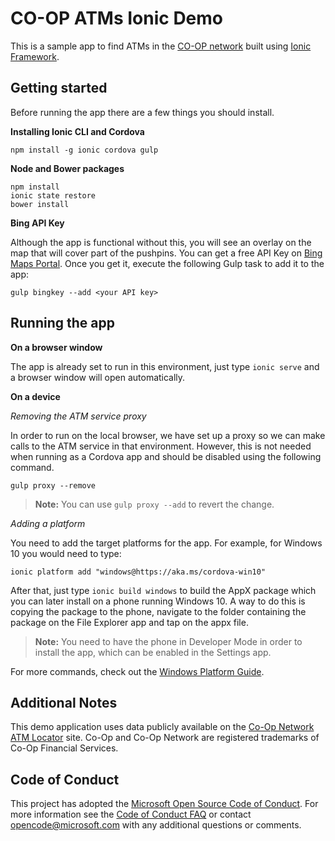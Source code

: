CO-OP ATMs Ionic Demo
===================
This is a sample app to find ATMs in the [CO-OP network](http://co-opcreditunions.org/) built using [Ionic Framework](http://ionicframework.com).

Getting started
-------------
Before running the app there are a few things you should install.

**Installing Ionic CLI and Cordova**

    npm install -g ionic cordova gulp

**Node and Bower packages**

	npm install
	ionic state restore
	bower install

**Bing API Key**

Although the app is functional without this, you will see an overlay on the map that will cover part of the pushpins. You can get a free API Key on [Bing Maps Portal](https://www.bingmapsportal.com/). Once you get it, execute the following Gulp task to add it to the app:

	gulp bingkey --add <your API key>

Running the app
--------------------

**On a browser window**

The app is already set to run in this environment, just type `ionic serve` and a browser window will open automatically.

**On a device**

*Removing the ATM service proxy*

In order to run on the local browser, we have set up a proxy so we can make calls to the ATM service in that environment. However, this is not needed when running as a Cordova app and should be disabled using the following command.

	gulp proxy --remove

> **Note:** You can use `gulp proxy --add` to revert the change.

*Adding a platform*

You need to add the target platforms for the app. For example, for Windows 10 you would need to type:

	ionic platform add "windows@https://aka.ms/cordova-win10"

After that, just type `ionic build windows` to build the AppX package which you can later install on a phone running Windows 10. A way to do this is copying the package to the phone, navigate to the folder containing the package on the File Explorer app and tap on the appx file.

>**Note:** You need to have the phone in Developer Mode in order to install the app, which can be enabled in the Settings app.

For more commands, check out the [Windows Platform Guide](http://cordova.apache.org/docs/en/edge/guide_platforms_win8_index.md.html#Windows%208%20Platform%20Guide).

Additional Notes
----------------

This demo application uses data publicly available on the [Co-Op Network ATM Locator](https://co-opcreditunions.org/locator/) site. Co-Op and Co-Op Network are registered trademarks of Co-Op Financial Services.

## Code of Conduct

This project has adopted the [Microsoft Open Source Code of Conduct](https://opensource.microsoft.com/codeofconduct/). For more information see the [Code of Conduct FAQ](https://opensource.microsoft.com/codeofconduct/faq/) or contact [opencode@microsoft.com](mailto:opencode@microsoft.com) with any additional questions or comments.
